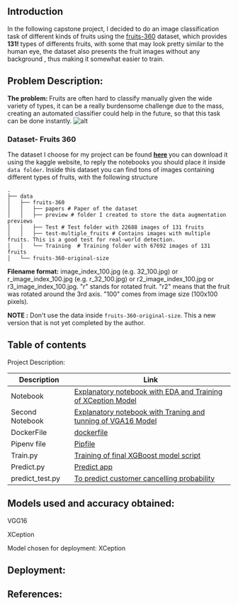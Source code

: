 ## Introduction

In the following capstone project, I decided to do an image classification task of different kinds of fruits using the [fruits-360](https://link) dataset, which provides <b> 131! </b> types of differents fruits, with some that may look pretty similar to the human eye, the dataset also presents the fruit images without any background , thus making it somewhat easier to train.





## Problem Description:


<b> The problem: </b> Fruits are often hard to classify manually given the wide variety of types, it can be a really burdensome challenge due to the mass, creating an automated classifier could help in the future, so that this task can be done instantly.
![alt](https://www.researchgate.net/publication/342916129/figure/fig2/AS:913043131207680@1594697854025/Illustration-of-few-images-from-Fruits-360-dataset.ppm)




### Dataset- Fruits 360

The dataset I choose for my project can be found <b>[here](https://www.kaggle.com/moltean/fruits) </b> you can download it using the kaggle website, to reply the notebooks you should place it inside `data folder`. Inside this dataset you can find tons of images containing different types of fruits, with the following structure

```
.
├── data
│   ├── fruits-360
│   │   ├── papers # Paper of the dataset
│   │   ├── preview # folder I created to store the data augmentation previews
│   │   ├── Test # Test folder with 22688 images of 131 fruits 
│   │   ├── test-multiple_fruits # Contains images with multiple fruits. This is a good test for real-world detection.
│   │   └── Training  # Training folder with 67692 images of 131 fruits
│   └── fruits-360-original-size
```
**Filename format:** image_index_100.jpg (e.g. 32_100.jpg) or r_image_index_100.jpg (e.g. r_32_100.jpg) or r2_image_index_100.jpg or r3_image_index_100.jpg. "r" stands for rotated fruit. "r2" means that the fruit was rotated around the 3rd axis. "100" comes from image size (100x100 pixels).

 <b> NOTE :</b> Don't use the data inside `fruits-360-original-size`. This a new version that is not yet completed by the author.



## Table of contents


Project Description:



| Description | Link  |
|-------------------------------|---|
| Notebook | [Explanatory notebook with EDA and Training of XCeption Model]()  |
| Second Notebook|  [Explanatory notebook with Traning and tunning of VGA16 Model]() |
|                   DockerFile            |  [dockerfile]() |
|              Pipenv file                 |  [Pipfile]() |
|              Train.py                 |  [Training of final XGBoost model script]() |
|              Predict.py                 |  [Predict app]() |
|              predict_test.py                 |  [To predict customer cancelling probability]() |

## Models used and accuracy obtained:

VGG16

XCeption


Model chosen for deployment: XCeption
## Deployment:




## References:



